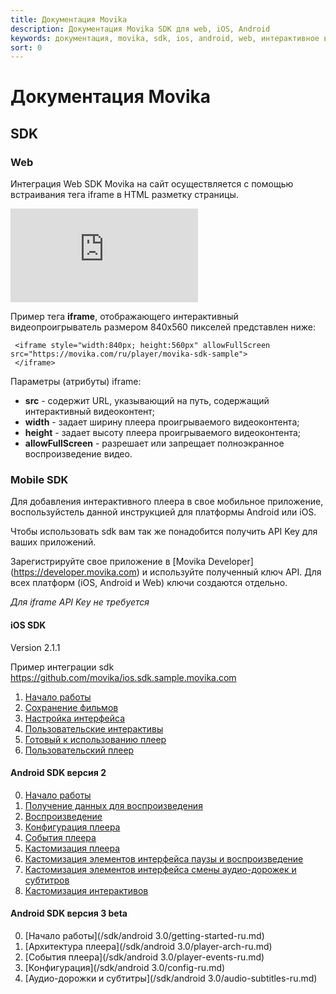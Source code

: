 ```yaml
---
title: Документация Movika
description: Документация Movika SDK для web, iOS, Android
keywords: документация, movika, sdk, ios, android, web, интерактивное видео
sort: 0
---
```


# Документация Movika

## SDK

### Web
 
Интеграция Web SDK Movika на сайт осуществляется с помощью встраивания тега iframe в HTML разметку страницы.

 <iframe allowFullScreen src="https://movika.com/ru/player/movika-sdk-sample" allowFullScreen scrolling="no" frameborder="0">
 </iframe>

Пример тега **iframe**, отображающего интерактивный видеопроигрыватель размером 840x560 пикселей представлен ниже:

```
 <iframe style="width:840px; height:560px" allowFullScreen src="https://movika.com/ru/player/movika-sdk-sample">
 </iframe>
```

Параметры (атрибуты) iframe:

- **src** - содержит URL, указывающий на путь, содержащий интерактивный видеоконтент;
- **width** - задает ширину плеера проигрываемого видеоконтента;
- **height** - задает высоту плеера проигрываемого видеоконтента;
- **allowFullScreen** - разрешает или запрещает полноэкранное воспроизведение видео.

### Mobile SDK

Для добавления интерактивного плеера в свое мобильное приложение, воспользуйстель данной инструкцией
для платформы Android или iOS.

Чтобы использовать sdk вам так же понадобится получить API Key для ваших приложений. 

Зарегистрируйте свое приложение в [Movika Developer] (https://developer.movika.com) и используйте полученный ключ API. Для всех платформ (iOS, Android и Web) ключи создаются отдельно.

*Для iframe API Key не требуется*

#### iOS SDK
Version 2.1.1

Пример интеграции sdk https://github.com/movika/ios.sdk.sample.movika.com
1. [Начало работы](/sdk/ios/get-started-ru.md)
2. [Сохранение фильмов](/sdk/ios/save-state-ru.md)
3. [Настройка интерфейса](/sdk/ios/ui-customization-ru.md)
4. [Пользовательские интерактивы](/sdk/ios/custom-events-ru.md)
5. [Готовый к использованию плеер](/sdk/ios/mk-easy-player-ru.md)
6. [Пользовательский плеер](/sdk/ios/mkplayer-ru.md)

#### Android SDK версия 2

0. [Начало работы](/sdk/android/getting-started-ru.md)
1. [Получение данных для воспроизведения](/sdk/android/getting-movie-bundle-ru.md)
2. [Воспроизведение](/sdk/android/run-interactiveplayerview-ru.md)
3. [Конфигурация плеера](/sdk/android/config-ru.md)
4. [События плеера](/sdk/android/player-events-ru.md)
5. [Кастомизация плеера](/sdk/android/introduce-to-player-customization-ru.md)
6. [Кастомизация элементов интерфейса паузы и воспроизведение](/sdk/android/play-pause-customization-ru.md)
7. [Кастомизация элементов интерфейса смены аудио-дорожек и субтитров](/sdk/android/audio-subtitles-customization-ru.md)
8. [Кастомизация интерактивов](/sdk/android/interactive-customization-ru.md)

#### Android SDK версия 3 beta

0. [Начало работы](/sdk/android 3.0/getting-started-ru.md)
1. [Архитектура плеера](/sdk/android 3.0/player-arch-ru.md)
2. [События плеера](/sdk/android 3.0/player-events-ru.md)
3. [Конфигурация](/sdk/android 3.0/config-ru.md)
4. [Аудио-дорожки и субтитры](/sdk/android 3.0/audio-subtitles-ru.md)
